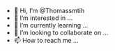 - 👋 Hi, I’m @Thomassmtih
- 👀 I’m interested in ...
- 🌱 I’m currently learning ...
- 💞️ I’m looking to collaborate on ...
- 📫 How to reach me ...

<!---
Thomassmtih/Thomassmtih is a ✨ special ✨ repository because its `README.md` (this file) appears on your GitHub profile.
You can click the Preview link to take a look at your changes.
--->
